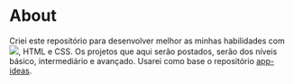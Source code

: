 # About
Criei este repositório para desenvolver melhor as minhas habilidades com <img src="https://img.shields.io/badge/-JavaScript-yellow">, HTML e CSS. Os projetos que aqui serão postados, serão dos níveis básico, intermediário e avançado. Usarei como base o repositório [app-ideas](https://github.com/florinpop17/app-ideas).